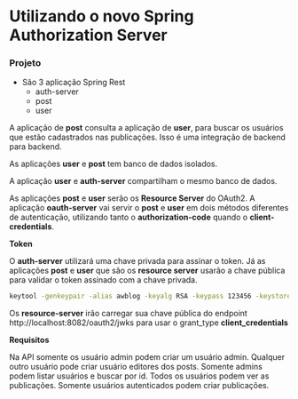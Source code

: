 # Utilizando o novo Spring Authorization Server

### Projeto
- São 3 aplicação Spring Rest
  - auth-server
  - post
  - user

A aplicação de **post** consulta a aplicação de **user**, para buscar os usuários que estão cadastrados nas publicações. Isso é uma integração de backend para backend.

As aplicações **user** e **post** tem banco de dados isolados. 

A aplicação **user** e **auth-server** compartilham o mesmo banco de dados.

As aplicações **post** e **user** serão os **Resource Server** do OAuth2. A aplicação **oauth-server** vai servir o **post** e **user** em dois métodos diferentes de autenticação, utilizando tanto o **authorization-code** quando o **client-credentials**.

**Token**

O **auth-server** utilizará uma chave privada para assinar o token. Já as aplicações **post** e **user** que são os **resource server** usarão a chave pública para validar o token assinado com a chave privada.
```bash
keytool -genkeypair -alias awblog -keyalg RSA -keypass 123456 -keystore awblog.jks -storepass 123456 -validity 3650
```

Os **resource-server** irão carregar sua chave pública do endpoint http://localhost:8082/oauth2/jwks para usar o grant_type **client_credentials**

**Requisitos**

Na API somente os usuário admin podem criar um usuário admin. Qualquer outro usuário pode criar usuário editores dos posts. Somente admins podem listar usuários e buscar por id. Todos os usuários podem ver as publicações. Somente usuários autenticados podem criar publicações.
